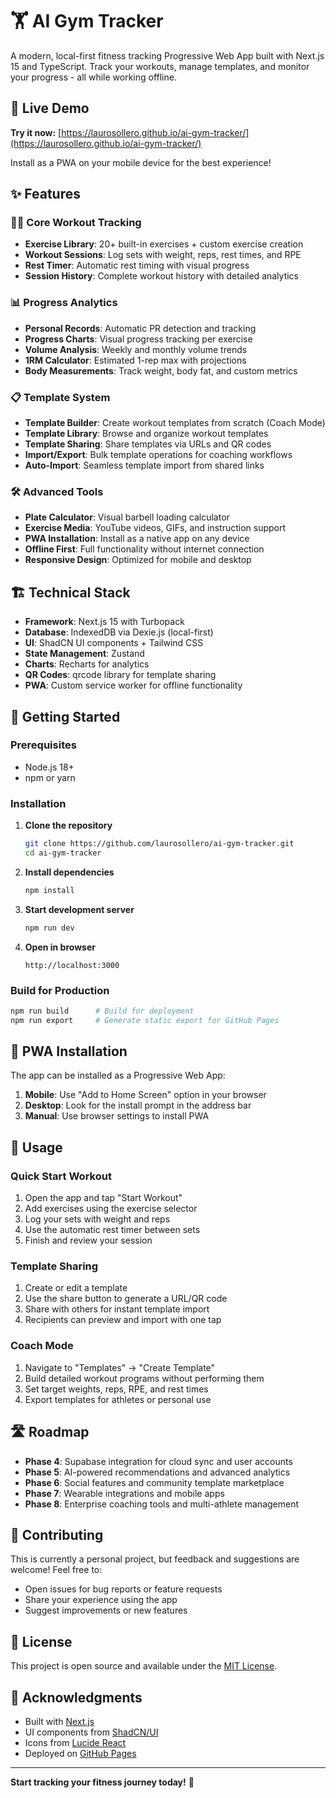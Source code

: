# 🏋️ AI Gym Tracker

A modern, local-first fitness tracking Progressive Web App built with Next.js 15 and TypeScript. Track your workouts, manage templates, and monitor your progress - all while working offline.

## 🚀 Live Demo

**Try it now:** [https://laurosollero.github.io/ai-gym-tracker/](https://laurosollero.github.io/ai-gym-tracker/)

Install as a PWA on your mobile device for the best experience!

## ✨ Features

### 🏃‍♂️ Core Workout Tracking

- **Exercise Library**: 20+ built-in exercises + custom exercise creation
- **Workout Sessions**: Log sets with weight, reps, rest times, and RPE
- **Rest Timer**: Automatic rest timing with visual progress
- **Session History**: Complete workout history with detailed analytics

### 📊 Progress Analytics

- **Personal Records**: Automatic PR detection and tracking
- **Progress Charts**: Visual progress tracking per exercise
- **Volume Analysis**: Weekly and monthly volume trends
- **1RM Calculator**: Estimated 1-rep max with projections
- **Body Measurements**: Track weight, body fat, and custom metrics

### 📋 Template System

- **Template Builder**: Create workout templates from scratch (Coach Mode)
- **Template Library**: Browse and organize workout templates
- **Template Sharing**: Share templates via URLs and QR codes
- **Import/Export**: Bulk template operations for coaching workflows
- **Auto-Import**: Seamless template import from shared links

### 🛠️ Advanced Tools

- **Plate Calculator**: Visual barbell loading calculator
- **Exercise Media**: YouTube videos, GIFs, and instruction support
- **PWA Installation**: Install as a native app on any device
- **Offline First**: Full functionality without internet connection
- **Responsive Design**: Optimized for mobile and desktop

## 🏗️ Technical Stack

- **Framework**: Next.js 15 with Turbopack
- **Database**: IndexedDB via Dexie.js (local-first)
- **UI**: ShadCN UI components + Tailwind CSS
- **State Management**: Zustand
- **Charts**: Recharts for analytics
- **QR Codes**: qrcode library for template sharing
- **PWA**: Custom service worker for offline functionality

## 🚀 Getting Started

### Prerequisites

- Node.js 18+
- npm or yarn

### Installation

1. **Clone the repository**

   ```bash
   git clone https://github.com/laurosollero/ai-gym-tracker.git
   cd ai-gym-tracker
   ```

2. **Install dependencies**

   ```bash
   npm install
   ```

3. **Start development server**

   ```bash
   npm run dev
   ```

4. **Open in browser**
   ```
   http://localhost:3000
   ```

### Build for Production

```bash
npm run build      # Build for deployment
npm run export     # Generate static export for GitHub Pages
```

## 📱 PWA Installation

The app can be installed as a Progressive Web App:

1. **Mobile**: Use "Add to Home Screen" option in your browser
2. **Desktop**: Look for the install prompt in the address bar
3. **Manual**: Use browser settings to install PWA

## 🎯 Usage

### Quick Start Workout

1. Open the app and tap "Start Workout"
2. Add exercises using the exercise selector
3. Log your sets with weight and reps
4. Use the automatic rest timer between sets
5. Finish and review your session

### Template Sharing

1. Create or edit a template
2. Use the share button to generate a URL/QR code
3. Share with others for instant template import
4. Recipients can preview and import with one tap

### Coach Mode

1. Navigate to "Templates" → "Create Template"
2. Build detailed workout programs without performing them
3. Set target weights, reps, RPE, and rest times
4. Export templates for athletes or personal use

## 🛣️ Roadmap

- **Phase 4**: Supabase integration for cloud sync and user accounts
- **Phase 5**: AI-powered recommendations and advanced analytics
- **Phase 6**: Social features and community template marketplace
- **Phase 7**: Wearable integrations and mobile apps
- **Phase 8**: Enterprise coaching tools and multi-athlete management

## 🤝 Contributing

This is currently a personal project, but feedback and suggestions are welcome! Feel free to:

- Open issues for bug reports or feature requests
- Share your experience using the app
- Suggest improvements or new features

## 📄 License

This project is open source and available under the [MIT License](LICENSE).

## 🙏 Acknowledgments

- Built with [Next.js](https://nextjs.org/)
- UI components from [ShadCN/UI](https://ui.shadcn.com/)
- Icons from [Lucide React](https://lucide.dev/)
- Deployed on [GitHub Pages](https://pages.github.com/)

---

**Start tracking your fitness journey today!** 💪
